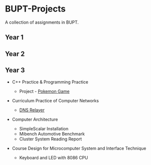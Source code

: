 # BUPT-Projects
A collection of assignments in BUPT.

## Year 1

## Year 2


## Year 3

- C++ Practice & Programming Practice
  - Project - [Pokemon Game]()
  
- Curriculum Practice of Computer Networks
  - [DNS Relayer](/Curriculum-Practice-of-Computer-Networks/)

- Computer Architecture
  - SimpleScalar Installation
  - Mibench Automotive Benchmark
  - Cluster System Reading Report
- Course Design for Microcomputer System and Interface Technique
  - Keyboard and LED with 8086 CPU
